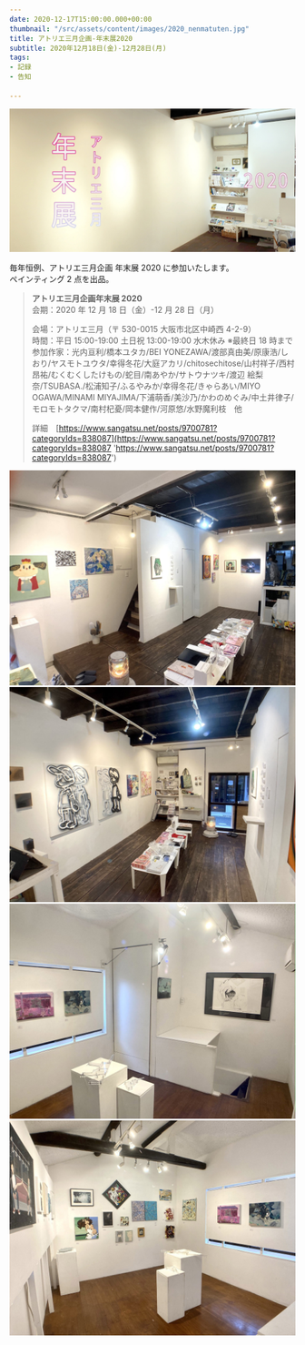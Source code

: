 ```yaml
---
date: 2020-12-17T15:00:00.000+00:00
thumbnail: "/src/assets/content/images/2020_nenmatuten.jpg"
title: アトリエ三月企画-年末展2020
subtitle: 2020年12月18日(金)-12月28日(月)
tags:
- 記録
- 告知

---
```

![](/src/assets/content/images/2020_nenmatuten.jpg)

毎年恒例、アトリエ三月企画 年末展 2020 に参加いたします。  
ペインティング 2 点を出品。

> **アトリエ三月企画年末展 2020**  
> 会期：2020 年 12 月 18 日（金）-12 月 28 日（月）
>
> 会場：アトリエ三月（〒 530-0015 大阪市北区中崎西 4-2-9）  
> 時間：平日 15:00-19:00 土日祝 13:00-19:00 水木休み ※最終日 18 時まで  
> 参加作家：光内亘利/橋本ユタカ/BEI YONEZAWA/渡部真由美/原康浩/しおり/ヤスモトユウタ/幸得冬花/大庭アカリ/chitosechitose/山村祥子/西村昂祐/むくむくしたけもの/蛇目/南あやか/サトウナツキ/渡辺 絵梨奈/TSUBASA./松浦知子/ふるやみか/幸得冬花/きゃらあい/MIYO OGAWA/MINAMI MIYAJIMA/下浦萌香/美沙乃/かわのめぐみ/中土井律子/モロモトタクマ/南村杞憂/岡本健作/河原悠/水野魔利枝　他
>
> 詳細　[https://www.sangatsu.net/posts/9700781?categoryIds=838087](https://www.sangatsu.net/posts/9700781?categoryIds=838087 'https://www.sangatsu.net/posts/9700781?categoryIds=838087')

![](/src/assets/content/images/2020_nenmatuten04.jpg)
![](/src/assets/content/images/2020_nenmatuten03.jpg)
![](/src/assets/content/images/2020_nenmatuten02.jpg)
![](/src/assets/content/images/2020_nenmatuten01.jpg)